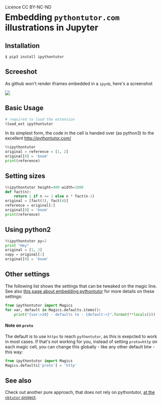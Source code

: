 
<span style="float:left;">Licence CC BY-NC-ND</span>

# Embedding `pythontutor.com` illustrations in Jupyter  

## Installation

```
$ pip3 install ipythontutor
```

## Screeshot

As github won't render iframes embedded in a `ipynb`, here's a screenshot

![](screenshot.gif)

## Basic Usage


```python
# required to load the extension
%load_ext ipythontutor
```

In its simplest form, the code in the cell is handed over (as python3) to the excellent http://pythontutor.com/


```python
%%ipythontutor
original = reference = [1, 2]
original[0] = 'boom'
print(reference)
```

## Setting sizes


```python
%%ipythontutor height=400 width=1000
def fact(n):
    return 1 if n <= 1 else n * fact(n-1)
original = [fact(3), fact(4)]
reference = original[:]
original[0] = 'boom'
print(reference)
```

## Using python2


```python
%%ipythontutor py=2
print "Hey"
original = [1, 2]
copy = original[:]
original[0] = 'boom'
```

## Other settings

The following list shows the settings that can be tweaked on the magic line. See also [this page about embedding pythontutor](http://pythontutor.com/pytutor-embed-demo.html) for more details on these settings:


```python
from ipythontutor import Magics
for var, default in Magics.defaults.items():
    print("{var:>20} - defaults to - {default:<}".format(**locals()))
```

#### Note on `proto`

The default is to use `https` to reach `pythontutor`, as this is exepcted to work in most cases. If that's not working for you, instead of setting `proto=http` on each magic cell, you can change this globally - like any other default btw - this way:


```python
from ipythontutor import Magics
Magics.defaults['proto'] = 'http'
```

## See also

Check out another pure approach, that does not rely on pythontutor, [at the `nbtutor` project](https://github.com/lgpage/nbtutor).
